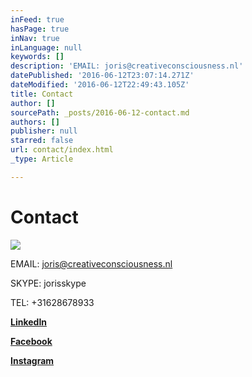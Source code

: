 ```yaml
---
inFeed: true
hasPage: true
inNav: true
inLanguage: null
keywords: []
description: 'EMAIL: joris@creativeconsciousness.nl'
datePublished: '2016-06-12T23:07:14.271Z'
dateModified: '2016-06-12T22:49:43.105Z'
title: Contact
author: []
sourcePath: _posts/2016-06-12-contact.md
authors: []
publisher: null
starred: false
url: contact/index.html
_type: Article

---
```

# Contact
![](https://the-grid-user-content.s3-us-west-2.amazonaws.com/b2d5088e-4b15-41e5-ad9a-8a909e8b8323.jpg)

EMAIL: joris@creativeconsciousness.nl

SKYPE: jorisskype

TEL: +31628678933

**[LinkedIn][0]**

**[Facebook][1]**

**[Instagram][2]**

[0]: https://www.linkedin.com/in/joris-swinkels-7a24b98?trk=hp-identity-name
[1]: https://www.facebook.com/joris.swinkels
[2]: https://www.instagram.com/jorisswinkels74/